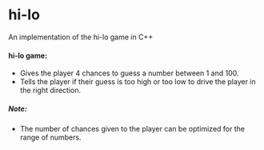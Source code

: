 # hi-lo
An implementation of the hi-lo game in C++

#### hi-lo game:
- Gives the player 4 chances to guess a number between 1 and 100.
- Tells the player if their guess is too high or too low to drive the player in the right direction.

##### Note:
- The number of chances given to the player can be optimized for the range of numbers.
